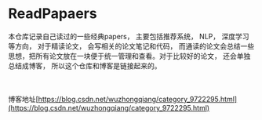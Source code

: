 # ReadPapaers
本仓库记录自己读过的一些经典papers， 主要包括推荐系统， NLP， 深度学习等方向，  对于精读论文， 会写相关的论文笔记和代码，
而通读的论文会总结一些思想，把所有论文放在一块便于统一管理和查看。对于比较好的论文， 还会单独总结成博客， 所以这个仓库和博客是链接起来的。

<br><br>博客地址[https://blog.csdn.net/wuzhongqiang/category_9722295.html](https://blog.csdn.net/wuzhongqiang/category_9722295.html)
